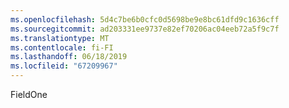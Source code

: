 ```yaml
---
ms.openlocfilehash: 5d4c7be6b0cfc0d5698be9e8bc61dfd9c1636cff
ms.sourcegitcommit: ad203331ee9737e82ef70206ac04eeb72a5f9c7f
ms.translationtype: MT
ms.contentlocale: fi-FI
ms.lasthandoff: 06/18/2019
ms.locfileid: "67209967"
---
```

FieldOne